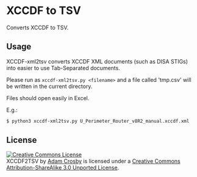 # XCCDF to TSV #
Converts XCCDF to TSV.

## Usage ##
XCCDF-xml2tsv converts XCCDF XML documents (such as DISA STIGs) into easier to use Tab-Separated documents.

Please run as `xccdf-xml2tsv.py <filename>` and a file called 'tmp.csv' will be written in the current directory.

Files should open easily in Excel.

E.g.:  
```sh
$ python3 xccdf-xml2tsv.py U_Perimeter_Router_v8R2_manual.xccdf.xml
```

## License ##
<a rel="license" href="http://creativecommons.org/licenses/by-sa/3.0/deed.en_US"><img alt="Creative Commons License" style="border-width:0" src="http://i.creativecommons.org/l/by-sa/3.0/80x15.png" /></a><br /><span xmlns:dct="http://purl.org/dc/terms/" href="http://purl.org/dc/dcmitype/Text" property="dct:title" rel="dct:type">XCCDF2TSV</span> by <a xmlns:cc="http://creativecommons.org/ns#" href="https://github.com/adamcrosby/xccdf2tsv" property="cc:attributionName" rel="cc:attributionURL">Adam Crosby</a> is licensed under a <a rel="license" href="http://creativecommons.org/licenses/by-sa/3.0/deed.en_US">Creative Commons Attribution-ShareAlike 3.0 Unported License</a>.

